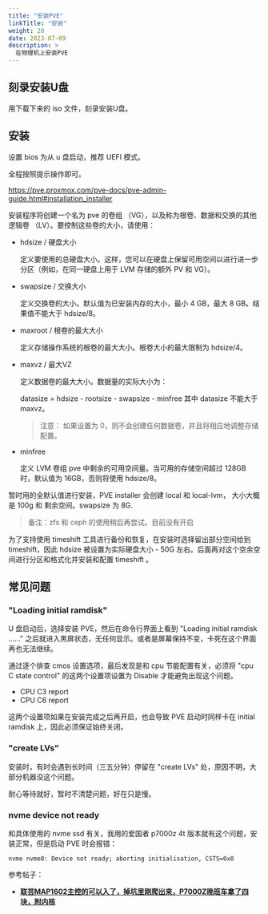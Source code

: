 ```yaml
---
title: "安装PVE"
linkTitle: "安装"
weight: 20
date: 2023-07-09
description: >
  在物理机上安装PVE
---
```




## 刻录安装U盘

用下载下来的 iso 文件，刻录安装U盘。

## 安装

设置 bios 为从 u 盘启动，推荐 UEFI 模式。

全程按照提示操作即可。

https://pve.proxmox.com/pve-docs/pve-admin-guide.html#installation_installer

安装程序将创建一个名为 pve 的卷组 （VG），以及称为根卷、数据和交换的其他逻辑卷 （LV）。要控制这些卷的大小，请使用：

- hdsize / 硬盘大小

  定义要使用的总硬盘大小。这样，您可以在硬盘上保留可用空间以进行进一步分区（例如，在同一硬盘上用于 LVM 存储的额外 PV 和 VG）。

- swapsize / 交换大小

  定义交换卷的大小。默认值为已安装内存的大小，最小 4 GB，最大 8 GB。结果值不能大于 hdsize/8。

- maxroot / 根卷的最大大小

  定义存储操作系统的根卷的最大大小。根卷大小的最大限制为 hdsize/4。

- maxvz / 最大VZ

  定义数据卷的最大大小。数据量的实际大小为：

  datasize = hdsize - rootsize - swapsize - minfree
  其中 datasize 不能大于 maxvz。

  > 注意： 如果设置为 0，则不会创建任何数据卷，并且将相应地调整存储配置。

- minfree 

  定义 LVM 卷组 pve 中剩余的可用空间量。当可用的存储空间超过 128GB 时，默认值为 16GB，否则将使用 hdsize/8。

暂时用的全默认值进行安装，PVE installer 会创建 local 和 local-lvm， 大小大概是 100g 和 剩余空间。swapsize 为 8G.

> 备注：zfs 和 ceph 的使用稍后再尝试。目前没有开启

为了支持使用 timeshift 工具进行备份和恢复，在安装时选择留出部分空间给到 timeshift，因此 hdsize 被设置为实际硬盘大小 - 50G 左右。后面再对这个空余空间进行分区和格式化并安装和配置 timeshift 。

## 常见问题

### "Loading initial ramdisk"

U 盘启动后，选择安装 PVE，然后在命令行界面上看到 "Loading initial ramdisk ......" 之后就进入黑屏状态，无任何显示。或者是屏幕保持不变，卡死在这个界面再也无法继续。

通过逐个排查 cmos 设置选项，最后发现是和 cpu 节能配置有关，必须将 "cpu C state control" 的这两个设置项设置为 Disable 才能避免出现这个问题。

- CPU C3 report
- CPU C6 report

这两个设置项如果在安装完成之后再开启，也会导致 PVE 启动时同样卡在 initial ramdisk 上，因此必须保证始终关闭。

### "create LVs"

安装时，有时会遇到长时间（三五分钟）停留在 "create LVs" 处，原因不明，大部分机器没这个问题。

耐心等待就好，暂时不清楚问题，好在只是慢。

### nvme device not ready

和具体使用的 nvme ssd 有关，我用的爱国者 p7000z 4t 版本就有这个问题，安装正常，但是启动 PVE 时会报错：

```
nvme nvme0: Device not ready; aborting initialisation, CSTS=0x0
```

参考帖子：

- [**联芸MAP1602主控的可以入了，掉坑里刚爬出来，P7000Z晚班车拿了四块，附内核**](https://www.chiphell.com/forum.php?mod=viewthread&tid=2524660&extra=page%3D1&ordertype=1&mobile=no)
